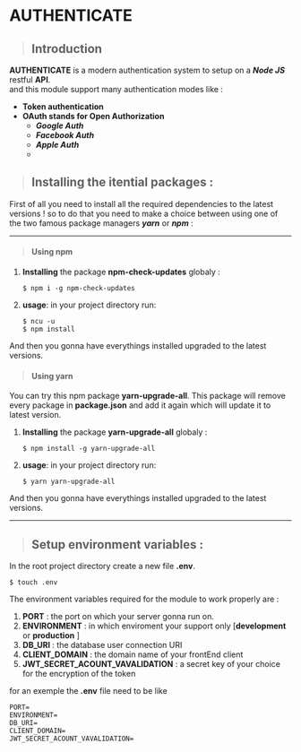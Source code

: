 # AUTHENTICATE
>## Introduction
**AUTHENTICATE** is a modern authentication system to setup on a ___Node JS___ restful __API__.  
and this module support many authentication modes like :

- **Token authentication**
- **OAuth stands for Open Authorization**
    - ***Google Auth***
    - ***Facebook Auth*** 
    - ***Apple Auth***
    - 
>## Installing the itential packages :
First of all you need to install all the required dependencies to the latest versions ! so to do that you need to make a choice between using one of the two famous package managers ***yarn*** or ***npm*** :
__________________________________________________________
>#### Using **npm**
1. **Installing** the package __npm-check-updates__ globaly :

    ```
    $ npm i -g npm-check-updates
    ```
2. **usage**: in your project directory run:
   
    ```
    $ ncu -u
    $ npm install
    ```
And then you gonna have everythings installed upgraded to the latest versions.

>#### Using **yarn**

You can try this npm package **yarn-upgrade-all**. This package will remove every package in **package.json** and add it again which will update it to latest version.

1. **Installing** the package __yarn-upgrade-all__ globaly :

    ```
    $ npm install -g yarn-upgrade-all
    ```
2. **usage**: in your project directory run:
   
    ```
    $ yarn yarn-upgrade-all
    ```
And then you gonna have everythings installed upgraded to the latest versions.

_____________________________________________________________________________________

>## Setup environment variables :
In the root project directory create a new file **.env**.

```
$ touch .env
```
The environment variables required for the module to work properly are :
1. **PORT** : the port on which your server gonna run on.
2. **ENVIRONMENT** : in which enviroment your support only [**development** or  **production** ]
3. **DB_URI** : the database user connection URI
4. **CLIENT_DOMAIN** : the domain name of your frontEnd client 
5. **JWT_SECRET_ACOUNT_VAVALIDATION** : a secret key of your choice for the encryption of the token

for an exemple the **.env** file need to be like 
```
PORT= 
ENVIRONMENT= 
DB_URI= 
CLIENT_DOMAIN= 
JWT_SECRET_ACOUNT_VAVALIDATION=
```
